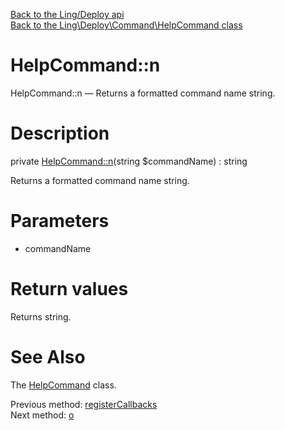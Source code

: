 [Back to the Ling/Deploy api](https://github.com/lingtalfi/Deploy/blob/master/doc/api/Ling/Deploy.md)<br>
[Back to the Ling\Deploy\Command\HelpCommand class](https://github.com/lingtalfi/Deploy/blob/master/doc/api/Ling/Deploy/Command/HelpCommand.md)


HelpCommand::n
================



HelpCommand::n — Returns a formatted command name string.




Description
================


private [HelpCommand::n](https://github.com/lingtalfi/Deploy/blob/master/doc/api/Ling/Deploy/Command/HelpCommand/n.md)(string $commandName) : string




Returns a formatted command name string.




Parameters
================


- commandName

    


Return values
================

Returns string.








See Also
================

The [HelpCommand](https://github.com/lingtalfi/Deploy/blob/master/doc/api/Ling/Deploy/Command/HelpCommand.md) class.

Previous method: [registerCallbacks](https://github.com/lingtalfi/Deploy/blob/master/doc/api/Ling/Deploy/Command/HelpCommand/registerCallbacks.md)<br>Next method: [o](https://github.com/lingtalfi/Deploy/blob/master/doc/api/Ling/Deploy/Command/HelpCommand/o.md)<br>

